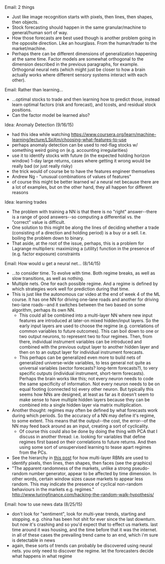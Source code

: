 Email: 2 things
* Just like image recognition starts with pixels, then lines, then shapes, then objects.
* Stock forecasting should happen in the same granular/machine to general/human sort of way.
* How those forecasts are best used though is another problem going in the opposite direction. Like an hourglass. From the human/trader to the market/machine.
* Perhaps there can be different dimensions of generalization happening at the same time. Factor models are somewhat orthogonal to the dimension described in the previous paragraphs, for example. Orthogonal neural nets (which might just be closer to how a brain actually works where different sensory systems interact with each other).

Email: Rather than learning...
* ...optimal stocks to trade and then learning how to predict those, instead learn optimal factors (risk and forecast), and tcosts, and residual stock positions.
* Can the factor model be learned also?

Idea: Anomaly Detection (9/16/15)
* had this idea while watching https://www.coursera.org/learn/machine-learning/lecture/LSpXm/choosing-what-features-to-use
* perhaps anomaly detection can be used to red-flag stocks w/ something weird going on (e.g. accounting irregularities)
* use it to identify stocks with future (in the expected holding horizon window) 1-day large returns, cases where getting it wrong would be really bad (or just really risky)
* the trick would of course be to have the features engineer themselves
* Andrew Ng - "unusual combinations of values of features"
* of course this might be better learned w/ a neural net because there are a lot of examples, but on the other hand, they all happen for different reasons

Idea: learning trades
* The problem with training a NN is that there is no "right" answer--there is a range of good answers--so computing a differential vs. the "correct" value is difficult.
* One solution to this might be along the lines of deciding whether a trade (consisting of a direction and holding period) is a buy or a sell.  I.e. boiling the problem down to binary.
* That aside, at the root of the issue, perhaps, this is a problem for Lagrange multipliers: maximizing a (utility) function in the presence of (e.g. factor exposure) constraints

Email: How would u get a neural net... (8/14/15)
* ...to consider time. To evolve with time. Both regime breaks, as well as slow transitions, as well as nothing.
* Multiple nets. One for each possible regime. And a regime is defined by which strategies work well for prediction during that time.
* This is just like the autonomous car video at the end of week 4 of the ML course.  It has one NN for driving one-lane roads and another for driving two-lane roads--and it switches between the two based on some algorithm, perhaps its own NN.
  * This could all be combined into a multi-layer NN where new input features are introduced at later-on mixed hidden/input layers.  So the early input layers are used to choose the regime (e.g. correlations of common variables to future outcomes).  This can boil down to one or two output neurons, to represent two to four regimes.  Then, from there, individual instrument variables can be introduced and combined with the previous output layer to another hidden layer and then on to an output layer for individual instrument forecasts.
  * This perhaps can be generalized even more to build nets of generalized universe-wide variables, to less general not quite as universal variables (sector forecasts? long-term forecasts?), to very specific outputs (individual instrument, short-term forecasts).  Perhaps the brain works like this; not every neuron needs to code the same specificity of information.  Not every neuron needs to be on equal footing (connected to) every other neuron.  But typically this seems how NNs are designed, at least as far as it doesn't seem to make sense to have multiple hidden layers because they can be combined into a single hidden layer via matrix multiplication.
* Another thought: regimes may often be defined by what forecasts work during which periods.  So the accuracy of a NN may define it's regime, to some extent.  This means that the output--the cost, the error--of the NN may feed back around as an input, creating a sort of cyclicality.
  * Of course this could also be done by doing the thing with PCA that I discuss in another thread: i.e. looking for variables that define regimes first based on their correlations to future returns.  And then using some sort of unsupervised learning to tease apart regimes from the PCs.
* See the hierarchy in [this post](http://stats.stackexchange.com/questions/114385/what-is-the-difference-between-convolutional-neural-networks-restricted-boltzma) for how multi-layer RBMs are used to identify pixels, then lines, then shapes, then faces (see the graphics)
* "The apparent randomness of the markets, unlike a strong pseudo-random number generator, appear to be affected by time dimension. In other words, certain window sizes cause markets to appear less random. This may indicate the presence of cyclical non-random behaviours in the markets e.g. regimes." http://www.turingfinance.com/hacking-the-random-walk-hypothesis/

Email: how to use news data (8/25/15)
* don't look for "sentiment", look for multi-year trends, starting and stopping.  e.g. china has been hot shit for ever since the last downturn.  but now it's crashing and so you'd expect that to effect us markets.  last time around it was housing, and the time before that it was the internet.  in all of these cases the prevailing trend came to an end, which i'm sure is detectable in news
* again, these sorts of trends can probably be discovered using neural nets.  you only need to discover the regime.  let the forecasters decide what happens in what regime